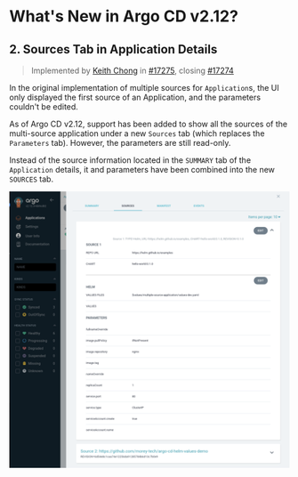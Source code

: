# What's New in Argo CD v2.12?

## 2. Sources Tab in Application Details

> Implemented by [Keith Chong](https://github.com/keithchong) in [#17275](https://github.com/argoproj/argo-cd/pull/17275), closing [#17274](https://github.com/argoproj/argo-cd/issues/17274)

In the original implementation of multiple sources for `Application`s, the UI only displayed the first source of an Application, and the parameters couldn't be edited.

As of Argo CD v2.12, support has been added to show all the sources of the multi-source application under a new `Sources` tab (which replaces the `Parameters` tab). However, the parameters are still read-only.

Instead of the source information located in the `SUMMARY` tab of the `Application` details, it and parameters have been combined into the new `SOURCES` tab.

![Screenshot of the SOURCES tab](./image.png)
